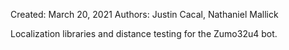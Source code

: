 Created: March 20, 2021
Authors: Justin Cacal, Nathaniel Mallick



Localization libraries and distance testing for the Zumo32u4 bot. 